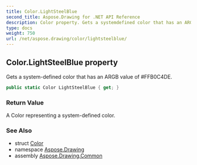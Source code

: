 ```yaml
---
title: Color.LightSteelBlue
second_title: Aspose.Drawing for .NET API Reference
description: Color property. Gets a systemdefined color that has an ARGB value of FFB0C4DE
type: docs
weight: 750
url: /net/aspose.drawing/color/lightsteelblue/
---
```

## Color.LightSteelBlue property

Gets a system-defined color that has an ARGB value of #FFB0C4DE.

```csharp
public static Color LightSteelBlue { get; }
```

### Return Value

A Color representing a system-defined color.

### See Also

* struct [Color](../)
* namespace [Aspose.Drawing](../../color/)
* assembly [Aspose.Drawing.Common](../../../)


